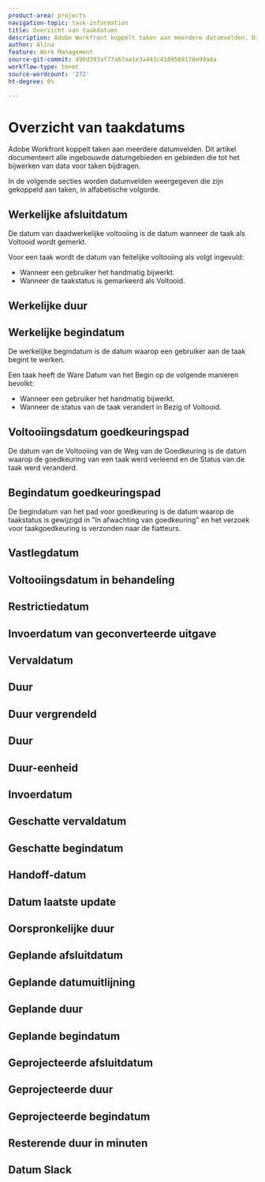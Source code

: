 ```yaml
---
product-area: projects
navigation-topic: task-information
title: Overzicht van taakdatums
description: Adobe Workfront koppelt taken aan meerdere datumvelden. Dit artikel documenteert alle ingebouwde datumgebieden voor taken.
author: Alina
feature: Work Management
source-git-commit: 49bd393af77a67aa1e3a443c4189569178e99ada
workflow-type: tm+mt
source-wordcount: '272'
ht-degree: 0%

---
```



<!--add to TOC and miniTOC-->

# Overzicht van taakdatums

Adobe Workfront koppelt taken aan meerdere datumvelden. Dit artikel documenteert alle ingebouwde datumgebieden en gebieden die tot het bijwerken van data voor taken bijdragen.

In de volgende secties worden datumvelden weergegeven die zijn gekoppeld aan taken, in alfabetische volgorde.

## Werkelijke afsluitdatum

De datum van daadwerkelijke voltooiing is de datum wanneer de taak als Voltooid wordt gemerkt.

Voor een taak wordt de datum van feitelijke voltooiing als volgt ingevuld:

* Wanneer een gebruiker het handmatig bijwerkt.
* Wanneer de taakstatus is gemarkeerd als Voltooid.

## Werkelijke duur

## Werkelijke begindatum

De werkelijke begindatum is de datum waarop een gebruiker aan de taak begint te werken.

Een taak heeft de Ware Datum van het Begin op de volgende manieren bevolkt:

* Wanneer een gebruiker het handmatig bijwerkt.
* Wanneer de status van de taak verandert in Bezig of Voltooid.

## Voltooiingsdatum goedkeuringspad

De datum van de Voltooiing van de Weg van de Goedkeuring is de datum waarop de goedkeuring van een taak werd verleend en de Status van de taak werd veranderd.

## Begindatum goedkeuringspad

De begindatum van het pad voor goedkeuring is de datum waarop de taakstatus is gewijzigd in &quot;In afwachting van goedkeuring&quot; en het verzoek voor taakgoedkeuring is verzonden naar de fiatteurs.

## Vastlegdatum

## Voltooiingsdatum in behandeling

## Restrictiedatum

## Invoerdatum van geconverteerde uitgave

## Vervaldatum

## Duur

## Duur vergrendeld

## Duur

## Duur-eenheid

## Invoerdatum

## Geschatte vervaldatum

## Geschatte begindatum

## Handoff-datum

## Datum laatste update

## Oorspronkelijke duur

## Geplande afsluitdatum

## Geplande datumuitlijning

## Geplande duur

## Geplande begindatum

## Geprojecteerde afsluitdatum

## Geprojecteerde duur

## Geprojecteerde begindatum

## Resterende duur in minuten

## Datum Slack







